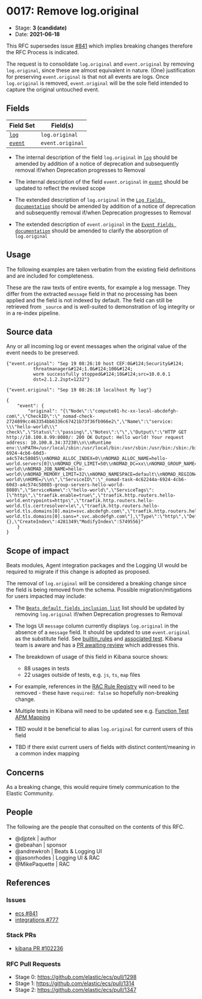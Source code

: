 # 0017: Remove log.original

- Stage: **3 (candidate)** <!-- Update to reflect target stage. See https://elastic.github.io/ecs/stages.html -->
- Date: **2021-06-18** <!-- The ECS team sets this date at merge time. This is the date of the latest stage advancement. -->

This RFC supersedes issue [#841](https://github.com/elastic/ecs/issues/841) which implies breaking changes therefore the RFC Process is indicated.

The request is to consolidate `log.original` and `event.original` by removing `log.original`, since these are almost equivalent in nature. (One) justification for preserving `event.original` is that not all events are logs. Once `log.original` is removed, `event.original` will be the sole field intended to capture the original untouched event.

## Fields

| Field Set | Field(s) |
| --------- | -------- |
| [`log`](0017/log.yml) | `log.original` |
| [`event`](0017/event.yml) | `event.original` |

- The internal description of the field `log.original` in [`log`](0017/log.yml) should be amended by addition of a notice of deprecation and subsequently removal if/when Deprecation progresses to Removal

- The internal description of the field `event.original` in [`event`](0017/event.yml) should be updated to reflect the revised scope 

- The extended description of `log.original` in the [`Log Fields documentation`](https://github.com/elastic/ecs/blob/master/docs/field-details.asciidoc#field-log-original) should be amended by addition of a notice of deprecation and subsequently removal if/when Deprecation progresses to Removal

- The extended description of `event.original` in the [`Event Fields documentation`](https://github.com/elastic/ecs/blob/master/docs/field-details.asciidoc#field-event-original) should be amended to clarify the absorption of `log.original`

 
## Usage

The following examples are taken verbatim from the existing field definitions 
and are included for completeness.

These are the raw texts of entire events, for example a log message. They 
differ from the extracted `message` field in that no processing has been 
applied and the field is not indexed by default. The field can still be 
retrieved from `_source` and is well-suited to demonstration of log integrity
or in a re-index pipeline. 

## Source data

Any or all incoming log or event messages when the original value of the event needs to be preserved.

```
{"event.original": "Sep 19 08:26:10 host CEF:0&#124;Security&#124;
          threatmanager&#124;1.0&#124;100&#124;
          worm successfully stopped&#124;10&#124;src=10.0.0.1
          dst=2.1.2.2spt=1232"}

{"event.original": "Sep 19 08:26:10 localhost My log"}

{
    "event": {
        "original": "{\"Node\":\"compute01-hc-xx-local-abcdefgh-com\",\"CheckID\":\"_nomad-check-2724899cc463354bb6336c67421b73f36fb966e2\",\"Name\":\"service: \\\"hello-world\\\" check\",\"Status\":\"passing\",\"Notes\":\"\",\"Output\":\"HTTP GET http://10.100.8.99:8080/: 200 OK Output: Hello world! Your request address: 10.100.8.34:37230\\n\\nRuntime env:\\nPATH=/usr/local/sbin:/usr/local/bin:/usr/sbin:/usr/bin:/sbin:/bin\\nHOSTNAME=7c9b09a0258c\\nNOMAD_ALLOC_DIR=/alloc\\nNOMAD_ALLOC_ID=4c62244a-6924-4cb6-60d3-a4c574c58085\\nNOMAD_ALLOC_INDEX=0\\nNOMAD_ALLOC_NAME=hello-world.servers[0]\\nNOMAD_CPU_LIMIT=50\\nNOMAD_DC=xx\\nNOMAD_GROUP_NAME=servers\\nNOMAD_JOB_ID=hello-world\\nNOMAD_JOB_NAME=hello-world\\nNOMAD_MEMORY_LIMIT=32\\nNOMAD_NAMESPACE=default\\nNOMAD_REGION=global\\nNOMAD_SECRETS_DIR=/secrets\\nNOMAD_TASK_DIR=/local\\nNOMAD_TASK_NAME=hello-world\\nHOME=/\\n\",\"ServiceID\":\"_nomad-task-4c62244a-6924-4cb6-60d3-a4c574c58085-group-servers-hello-world-8080\",\"ServiceName\":\"hello-world\",\"ServiceTags\":[\"http\",\"traefik.enable=true\",\"traefik.http.routers.hello-world.entrypoints=https\",\"traefik.http.routers.hello-world.tls.certresolver=le\",\"traefik.http.routers.hello-world.tls.domains[0].main=svc.abcdefgh.com\",\"traefik.http.routers.hello-world.tls.domains[0].sans=*.svc.abcdefgh.com\"],\"Type\":\"http\",\"Definition\":{},\"CreateIndex\":4281349\"ModifyIndex\":5749556}"
    }
}
```
<!--
Stage 3: Add more real world example source documents so we have at least 2 total, but ideally 3. Format as described in stage 2.
-->

## Scope of impact

Beats modules, Agent integration packages and the Logging UI would be required to migrate if this change is adopted as proposed.

The removal of `log.original` will be considered a breaking change since the field is being removed from the schema. Possible migration/mitigations for users impacted may include:

- The [`Beats default fields inclusion list`](https://github.com/elastic/ecs/blob/master/scripts/generators/beats_default_fields_allowlist.yml) list should be updated by removing `log.original` if/when Deprecation progresses to Removal

- The logs UI `message` column currently displays `log.original` in the absence of a `message` field. It should be updated to use `event.original` as the substitute field. See [builtin_rules](https://github.com/elastic/kibana/blob/master/x-pack/plugins/infra/server/services/log_entries/message/builtin_rules/generic.ts) and [associated test](https://github.com/elastic/kibana/blob/master/x-pack/plugins/infra/server/services/log_entries/message/builtin_rules/generic.test.ts). Kibana team is aware and has a [PR awaiting review](https://github.com/elastic/kibana/pull/102236) which addresses this.

- The breakdown of usage of this field in Kibana source shows:
  - 88 usages in tests
  - 22 usages outside of tests, e.g. `js`, `ts`, `map` files

- For example, references in the [RAC Rule Registry](https://github.com/elastic/kibana/blob/master/x-pack/plugins/rule_registry/common/assets/field_maps/ecs_field_map.ts) will need to be removed - these have `required: false` so hopefully non-breaking change.

- Multiple tests in Kibana will need to be updated see e.g. [Function Test APM Mapping](https://github.com/elastic/kibana/blob/master/x-pack/test/functional/es_archives/monitoring/setup/collection/detect_apm/mappings.json)

- TBD would it be beneficial to alias `log.original` for current users of this field

- TBD if there exist current users of fields with distinct content/meaning in a common index mapping

## Concerns

As a breaking change, this would require timely communication to the Elastic Community.

## People

The following are the people that consulted on the contents of this RFC.

* @djptek | author
* @ebeahan | sponsor
* @andrewkroh | Beats & Logging UI
* @jasonrhodes | Logging UI & RAC
* @MikePaquette  | RAC


## References

### Issues
* [ecs #841](https://github.com/elastic/ecs/issues/841)
* [integrations #777](https://github.com/elastic/integrations/issues/777)

### Stack PRs
* [kibana PR #102236](https://github.com/elastic/kibana/pull/102236)

### RFC Pull Requests

<!-- An RFC should link to the PRs for each of it stage advancements. -->

* Stage 0: https://github.com/elastic/ecs/pull/1298
* Stage 1: https://github.com/elastic/ecs/pull/1314
* Stage 2: https://github.com/elastic/ecs/pull/1347
